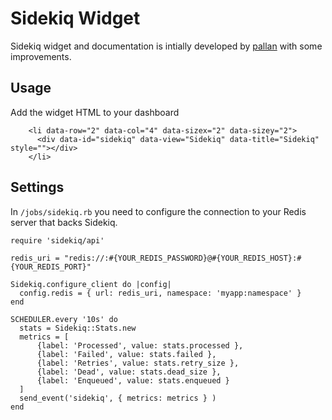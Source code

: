 Sidekiq Widget
===============

Sidekiq widget and documentation is intially developed by [pallan](https://github.com/pallan) with some improvements.

## Usage

Add the widget HTML to your dashboard
```
    <li data-row="2" data-col="4" data-sizex="2" data-sizey="2">
      <div data-id="sidekiq" data-view="Sidekiq" data-title="Sidekiq" style=""></div>
    </li>
```

## Settings

In `/jobs/sidekiq.rb` you need to configure the connection to your Redis server that backs Sidekiq.

````
require 'sidekiq/api'

redis_uri = "redis://:#{YOUR_REDIS_PASSWORD}@#{YOUR_REDIS_HOST}:#{YOUR_REDIS_PORT}"

Sidekiq.configure_client do |config|
  config.redis = { url: redis_uri, namespace: 'myapp:namespace' }
end

SCHEDULER.every '10s' do
  stats = Sidekiq::Stats.new
  metrics = [
      {label: 'Processed', value: stats.processed },
      {label: 'Failed', value: stats.failed },
      {label: 'Retries', value: stats.retry_size },
      {label: 'Dead', value: stats.dead_size },
      {label: 'Enqueued', value: stats.enqueued }
  ]
  send_event('sidekiq', { metrics: metrics } )
end
````
